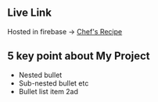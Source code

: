 ## Live Link

Hosted in firebase -> [Chef's Recipe](https://herogadget.netlify.app/)

## 5 key point about My Project
  * Nested bullet
  * Sub-nested bullet etc 
  * Bullet list item 2ad
